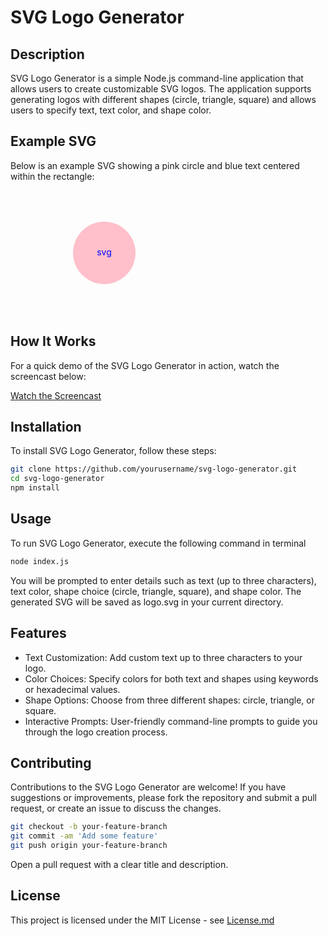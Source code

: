 # SVG Logo Generator

## Description
SVG Logo Generator is a simple Node.js command-line application that allows users to create customizable SVG logos. The application supports generating logos with different shapes (circle, triangle, square) and allows users to specify text, text color, and shape color.

## Example SVG

Below is an example SVG showing a pink circle and blue text centered within the rectangle:


<svg width="300" height="200">
      <circle cx="150" cy="100" r="50" fill="pink" />
      <text x="150" y="100" fill="blue" text-anchor="middle" dominant-baseline="middle">svg</text>
</svg>


## How It Works

For a quick demo of the SVG Logo Generator in action, watch the screencast below:

[Watch the Screencast](https://drive.google.com/file/d/1g_v_o04CarszJ9hvzgxg4-MumGwI5w8h/view)

## Installation

To install SVG Logo Generator, follow these steps:

```bash
git clone https://github.com/yourusername/svg-logo-generator.git
cd svg-logo-generator
npm install
```

## Usage

To run SVG Logo Generator, execute the following command in terminal

```bash
node index.js
```

You will be prompted to enter details such as text (up to three characters), text color, shape choice (circle, triangle, square), and shape color. The generated SVG will be saved as logo.svg in your current directory.

## Features

* Text Customization: Add custom text up to three characters to your logo.
* Color Choices: Specify colors for both text and shapes using keywords or hexadecimal values.
* Shape Options: Choose from three different shapes: circle, triangle, or square.
* Interactive Prompts: User-friendly command-line prompts to guide you through the logo creation process.

## Contributing

Contributions to the SVG Logo Generator are welcome! If you have suggestions or improvements, please fork the repository and submit a pull request, or create an issue to discuss the changes.

```bash
git checkout -b your-feature-branch
git commit -am 'Add some feature'
git push origin your-feature-branch
```

Open a pull request with a clear title and description.

## License

This project is licensed under the MIT License - see [License.md](https://opensource.org/license/mit)